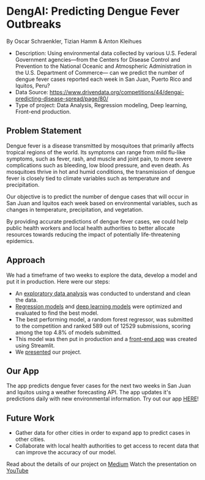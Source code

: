 # DengAI: Predicting Dengue Fever Outbreaks
By Oscar Schraenkler, Tizian Hamm & Anton Kleihues

- Description: Using environmental data collected by various U.S. Federal Government agencies—from the Centers for Disease Control and Prevention to the National Oceanic and Atmospheric Administration in the U.S. Department of Commerce— can we predict the number of dengue fever cases reported each week in San Juan, Puerto Rico and Iquitos, Peru?
- Data Source: https://www.drivendata.org/competitions/44/dengai-predicting-disease-spread/page/80/
- Type of project: Data Analysis, Regression modeling, Deep learning, Front-end production.

## Problem Statement
Dengue fever is a disease transmitted by mosquitoes that primarily affects tropical regions of the world. Its symptoms can range from mild flu-like symptoms, such as fever, rash, and muscle and joint pain, to more severe complications such as bleeding, low blood pressure, and even death. As mosquitoes thrive in hot and humid conditions, the transmission of dengue fever is closely tied to climate variables such as temperature and precipitation.

Our objective is to predict the number of dengue cases that will occur in San Juan and Iquitos each week based on environmental variables, such as changes in temperature, precipitation, and vegetation.

By providing accurate predictions of dengue fever cases, we could help public health workers and local health authorities to better allocate resources towards reducing the impact of potentially life-threatening epidemics.

## Approach
We had a timeframe of two weeks to explore the data, develop a model and put it in production. Here were our steps:
- An [exploratory data analysis](notebooks/Exploratory%20Data%20Analysis.ipynb) was conducted to understand and clean the data.
- [Regression models](notebooks/Regression%20Modeling.ipynb) and [deep learning models](notebooks/Deep%20Learning%20Models%20Tizian.ipynb) were optimized and evaluated to find the best model.
- The best performing model, a random forest regressor, was submitted to the competition and ranked 589 out of 12529 submissions, scoring among the top 4.8% of models submitted.
- This model was then put in production and a [front-end app](app.py) was created using Streamlit. 
- We [presented](DengAI%20slides.pdf) our project.

## Our App
The app predicts dengue fever cases for the next two weeks in San Juan and Iquitos using a weather forecasting API. The app updates it's predictions daily with new environmental information.
Try out our app [HERE](https://oscarschraenkler-dengue-fever-predictions-app-ccawvn.streamlit.app/)!

## Future Work
- Gather data for other cities in order to expand app to predict cases in other cities.
- Collaborate with local health authorities to get access to recent data that can improve the accuracy of our model.

Read about the details of our project on [Medium](https://medium.com/@o.schraenkler/dengai-predicting-dengue-fever-outbreaks-56b201e55983)
Watch the presentation on [YouTube](https://www.youtube.com/watch?v=NWceVsPYP7g)
